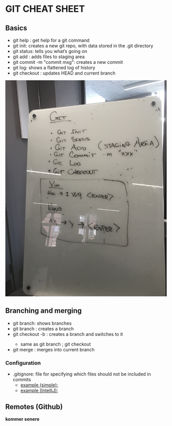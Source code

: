 # GIT CHEAT SHEET


## Basics
- git help <command>: get help for a git command   
- git init: creates a new git repo, with data stored in the .git directory
- git status: tells you what’s going on
- git add <filename>: adds files to staging area
- git commit -m "commit msg": creates a new commit
- git log: shows a flattened log of history
- git checkout <revision>: updates HEAD and current branch

![](img/git_tavle.JPG)

## Branching and merging
- git branch: shows branches
- git branch <name>: creates a branch
- git checkout -b <name>: creates a branch and switches to it
	- same as git branch <name>; git checkout <name>
- git merge <revision>: merges into current branch

### Configuration
- .gitignore: file for specifying which files should not be included in commits
	- [example (simple):](materialer/gitignore_simple.txt)
	- [example (IntelliJ):](materialer/gitignore.txt)
	


## Remotes (Github)
__kommer senere__



